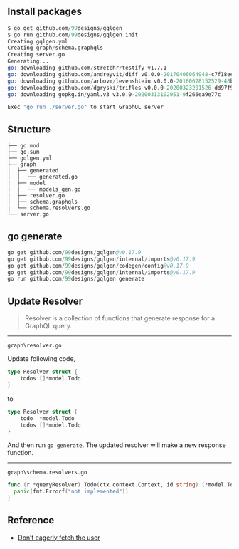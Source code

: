 ## Install packages

```s
$ go get github.com/99designs/gqlgen
$ go run github.com/99designs/gqlgen init
Creating gqlgen.yml
Creating graph/schema.graphqls
Creating server.go
Generating...
go: downloading github.com/stretchr/testify v1.7.1
go: downloading github.com/andreyvit/diff v0.0.0-20170406064948-c7f18ee00883
go: downloading github.com/arbovm/levenshtein v0.0.0-20160628152529-48b4e1c0c4d0
go: downloading github.com/dgryski/trifles v0.0.0-20200323201526-dd97f9abfb48
go: downloading gopkg.in/yaml.v3 v3.0.0-20200313102051-9f266ea9e77c

Exec "go run ./server.go" to start GraphQL server
```


## Structure

```
├── go.mod                
├── go.sum                
├── gqlgen.yml            
├── graph                 
|  ├── generated          
|  |  └── generated.go    
|  ├── model              
|  |  └── models_gen.go   
|  ├── resolver.go        
|  ├── schema.graphqls    
|  └── schema.resolvers.go
└── server.go
```

## go generate

```s
go get github.com/99designs/gqlgen@v0.17.9
go get github.com/99designs/gqlgen/internal/imports@v0.17.9
go get github.com/99designs/gqlgen/codegen/config@v0.17.9
go get github.com/99designs/gqlgen/internal/imports@v0.17.9
go run github.com/99designs/gqlgen generate
```


## Update Resolver

> Resolver is a collection of functions that generate response for a GraphQL query.

---
`graph\resolver.go`

Update following code,

```go
type Resolver struct {
	todos []*model.Todo
}
```

to

```go
type Resolver struct {
	todo  *model.Todo
	todos []*model.Todo
}
```

And then run `go generate`. The updated resolver will make a new response function.

---
`graph\schema.resolvers.go`

```go
func (r *queryResolver) Todo(ctx context.Context, id string) (*model.Todo, error) {
  panic(fmt.Errorf("not implemented"))
}
```


## Reference

- [Don’t eagerly fetch the user](https://gqlgen.com/getting-started/#dont-eagerly-fetch-the-user)
